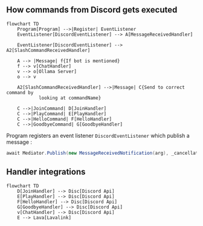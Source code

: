 ## How commands from Discord gets executed
```mermaid
flowchart TD
    Program[Program] -->|Register| EventListener
    EventListener[DiscordEventListener] --> A[MessageReceivedHandler]

    EventListener[DiscordEventListener] --> A2[SlashCommandReceivedHandler]

    A --> |Message| f{If bot is mentioned}
    f --> v[ChatHandler]
    v --> o[Ollama Server]
    o --> v

    A2[SlashCommandReceivedHandler] -->|Message| C{Send to correct command by 
            looking at commandName}

    C -->|JoinCommand| D[JoinHandler]
    C -->|PlayCommand| E[PlayHandler]
    C -->|HelloCommand| F[HelloHandler]
    C -->|GoodbyeCommand| G[GoodbyeHandler]
```
Program registers an event listener ```DiscordEventListener``` which publish a message :

```c#
await Mediator.Publish(new MessageReceivedNotification(arg), _cancellationToken);
```

## Handler integrations
```mermaid
flowchart TD
    D[JoinHandler] --> Disc[Discord Api]
    E[PlayHandler] --> Disc[Discord Api]
    F[HelloHandler] --> Disc[Discord Api]
    G[GoodbyeHandler] --> Disc[Discord Api]
    v[ChatHandler] --> Disc[Discord Api]
    E --> Lava[Lavalink]
```
